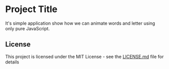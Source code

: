 # Project Title

It's simple application show how we can animate words and letter using only pure JavaScript.

## License

This project is licensed under the MIT License - see the [LICENSE.md](LICENSE.md) file for details


